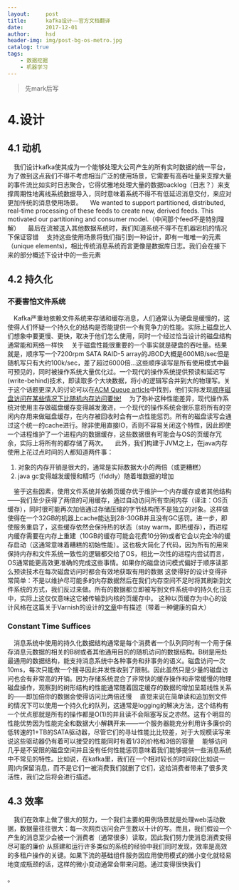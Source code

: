 ```yaml
---
layout:     post
title:      kafka设计——官方文档翻译
date:       2017-12-01
author:     hsd
header-img: img/post-bg-os-metro.jpg
catalog: true
tags:
    - 数据挖掘
    - 机器学习
---
```

>先mark后写

# 4.设计
## 4.1 动机
&emsp;我们设计kafka使其成为一个能够处理大公司产生的所有实时数据的统一平台，为了做到这点我们不得不考虑相当广泛的使用场景，它需要有高吞吐量来支撑大量的事件流比如实时日志聚合，它得优雅地处理大量的数据backlog（日志？）来支撑周期性地离线系统数据导入，同时意味着系统不得不有低延迟消息交付，来应对更加传统的消息使用场景。
&emsp;We wanted to support partitioned, distributed, real-time processing of these feeds to create new, derived feeds. This motivated our partitioning and consumer model.（中间那个feed不是特别理解）
&emsp;最后在流被送入其他数据系统时，我们知道系统不得不在机器宕机的情况下保证容错
&emsp;支持这些使用场景将我们指引到一种设计，即有一堆唯一的元素（unique elements)，相比传统消息系统而言更像是数据库日志。我们会在接下来的部分概述下设计中的一些元素
## 4.2 持久化
### 不要害怕文件系统
&emsp;Kafka严重地依赖文件系统来存储和缓存消息，人们通常认为硬盘是缓慢的，这使得人们怀疑一个持久化的结构是否能提供一个有竞争力的性能。实际上磁盘比人们想象中要更慢、更快，取决于他们怎么使用，同时一个经过恰当设计的磁盘结构通常能和网络一样快
&emsp;关于磁盘性能很重要的一个事实就是硬盘的吞吐量。结果就是，顺序写一个7200rpm SATA RAID-5 array的JBOD大概是600MB/sec但是随机写只有大约100k/sec，差了超过6000倍...这些顺序读写是所有使用模式中最可预见的，同时被操作系统大量优化过。一个现代的操作系统提供预读和延迟写(write-behind)技术，即读取多个大块数据，将小的逻辑写合并到大的物理写。关于这个话题更深入的讨论可以在[ACM Queue article](http://queue.acm.org/detail.cfm?id=1563874)中找到，他们实际发现[顺序磁盘访问在某些情况下比随机内存访问要快!](http://deliveryimages.acm.org/10.1145/1570000/1563874/jacobs3.jpg)
&emsp;为了弥补这种性能差异，现代操作系统对使用主存做磁盘缓存变得越发激进，一个现代的操作系统会很乐意将所有的空闲内存用来做磁盘缓存，在内存被回收时会有一点性能惩罚。所有的磁盘读写会通过这个统一的cache进行。除非使用直接IO，否则不容易关闭这个特性，因此即使一个进程维护了一个进程内的数据缓存，这些数据很有可能会与OS的页缓存冗余，实际上将所有的都存储了两次。
&emsp;此外，我们构建于JVM之上，在java内存使用上花过点时间的人都知道两件事：
1. 对象的内存开销是很大的，通常是实际数据大小的两倍（或更糟糕）
2. java gc变得越发缓慢和精巧（fiddly）随着堆数据的增加

&emsp;鉴于这些因素，使用文件系统并依赖页缓存优于维护一个内存缓存或者其他结构——我们至少获得了两倍的可用缓存，通过自动访问所有空闲内存（译注：OS页缓存），同时很可能再次加倍通过存储压缩的字节结构而不是独立的对象。这样做使得在一个32GB的机器上cache能达到28-30GB并且没有GC惩罚。进一步，即使服务重启了，这些缓存依然会保持热的状态（stay warm，即热缓存），而进程内缓存需要在内存上重建（10GB的缓存可能会花费10分钟)或者它会以完全冷的缓存启动（这通常意味着糟糕的初始性能）。这也极大简化了代码，因为所有的用来保持内存和文件系统一致性的逻辑都交给了OS，相比一次性的进程内尝试而言，OS通常能更高效更准确的完成这些事情。如果你的磁盘访问模式偏好于顺序读那么预读技术在每次磁盘访问时都会有效地获取有用的数据
这使得好的设计变得非常简单：不是以维护尽可能多的内存数据然后在我们内存空间不足时将其刷新到文件系统的方式，我们反过来做。所有的数据都立即被写到文件系统中的持久化日志中，实际上这仅仅意味这它被传输到内核的页缓存中。
这种以页缓存为中心的设计风格在这篇关于Varnish的设计的[文章](http://varnish-cache.org/wiki/ArchitectNotes)中有描述（带着一种健康的自大）
### Constant Time Suffices
&emsp;消息系统中使用的持久化数据结构通常是每个消费者一个队列同时有一个用于保存消息元数据的相关的B树或者其他通用目的的随机访问的数据结构。B树是用处最通用的数据结构，能支持消息系统中各种事务和非事务的语义。磁盘访问一次10ms，每次只能做一个搜寻因此并发性收到了限制。因此虽然只是少量的磁盘访问也会有非常高的开销。因为存储系统混合了非常快的缓存操作和非常缓慢的物理磁盘操作，观察到的树形结构的性能通常随着固定缓存的数据的增加呈超线性关系的——即加倍你的数据会使得访问比两倍还慢
&emsp;直觉来说在简单读和追加到文件的情况下可以使用一个持久化的队列，这通常是logging的解决方法，这个结构有一个优点那就是所有的操作都是O(1)的并且读不会阻塞写反之亦然。这有个明显的性能优势因为性能完全和数据大小解耦开来——一个服务器能充分利用许多廉价的低转速的1+TB的SATA驱动器，尽管它们的寻址性能比比较差，对于大规模读写来说这些驱动器仍有着可以接受的性能同时有着1/3的价格和3倍的容量
&emsp;能够访问几乎是不受限的磁盘空间并且没有任何性能惩罚意味着我们能够提供一些消息系统中不常见的特性。比如说，在kafka里，我们在一个相对较长的时间段(比如说一周)内保留消息，而不是它们一被消费我们就删了它们，这给消费者带来了很多灵活性，我们之后将会进行描述。
## 4.3 效率
&emsp;我们在效率上做了很大的努力，一个我们主要的用例场景就是处理web活动数据，数据量往往很大：每一次网页访问会产生数以十计的写。而且，我们假设一个产生的消息至少会被一个消费者（通常很多）读取，因此我们努力使消息消费变得尽可能的廉价
从搭建和运行许多类似的系统的经验中我们同时发现，效率是高效的多租户操作的关键。如果下流的基础组件服务因应用使用模式的微小变化就轻易地变成瓶颈的话，这样的微小变动通常会带来问题。通过变得很快我们

。



